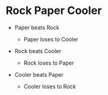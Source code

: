 # Rock Paper Cooler

- Paper beats Rock
    - Paper loses to Cooler

- Rock beats Cooler
    - Rock loses to Paper

- Cooler beats Paper
    - Cooler loses to Rock